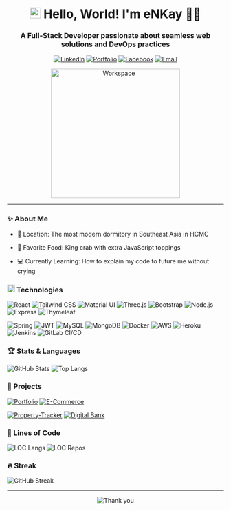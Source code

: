 <h1 align="center">
  <img width="25px" alt="Hello" src="https://camo.githubusercontent.com/2ec030bc751ce444be25f6ed5aa026d2a0950d5cc62603faa27f4ec72f1e7ac3/68747470733a2f2f782e747739332e66756e2f696d616765732f68692e676966">
  Hello, World! I'm eNKay 🙆‍♂️
</h1>

<h3 align="center">
  A Full-Stack Developer passionate about seamless web solutions and DevOps practices
</h3>

<div align="center">

  [![LinkedIn](https://img.shields.io/badge/en--kay-white?style=for-the-badge&logo=Linkedin&logoColor=0A66C2)](https://www.linkedin.com/in/en-kay)
  [![Portfolio](https://img.shields.io/badge/🌐_enkay.live-white?style=for-the-badge&logoColor=0A66C2)](https://enkay.live)
  [![Facebook](https://img.shields.io/badge/enkay.live-white?style=for-the-badge&logo=facebook&logoColor=0866FF)](https://www.facebook.com/enkay.live)
  [![Email](https://img.shields.io/badge/enkay.work@outlook.com-white?style=for-the-badge&logo=gmail&logoColor=EA4335)](mailto:enkay.work@outlook.com)

  <img width="300px" src="https://user-images.githubusercontent.com/74038190/229223263-cf2e4b07-2615-4f87-9c38-e37600f8381a.gif" alt="Workspace">
</div>

***

### ✨ About Me

- 🏢 Location: The most modern dormitory in Southeast Asia in HCMC

- 🦀 Favorite Food: King crab with extra JavaScript toppings

- 💻 Currently Learning: How to explain my code to future me without crying

<h3>
  <img width="18px" src="https://user-images.githubusercontent.com/74038190/212284087-bbe7e430-757e-4901-90bf-4cd2ce3e1852.gif">
  Technologies
</h3>

![React](https://img.shields.io/badge/React-black?style=flat&logo=react&logoColor=61DAFB)
![Tailwind CSS](https://img.shields.io/badge/Tailwind_CSS-black?style=flat&logo=tailwindcss&logoColor=06B6D4)
![Material UI](https://img.shields.io/badge/Material_UI-black?style=flat&logo=mui&logoColor=007FFF)
![Three.js](https://img.shields.io/badge/Three.js-black?style=flat&logo=threedotjs&logoColor=white)
![Bootstrap](https://img.shields.io/badge/Bootstrap-black?style=flat&logo=bootstrap&logoColor=7952B3)
![Node.js](https://img.shields.io/badge/Node.js-black?style=flat&logo=node.js&logoColor=339933)
![Express](https://img.shields.io/badge/Express-black?style=flat&logo=express&logoColor=white)
![Thymeleaf](https://img.shields.io/badge/Thymeleaf-black?style=flat&logo=thymeleaf&logoColor=005F0F)

![Spring](https://img.shields.io/badge/Spring-black?style=flat&logo=spring&logoColor=6DB33F)
![JWT](https://img.shields.io/badge/JWT-black?style=flat&logo=jsonwebtokens&logoColor=white)
![MySQL](https://img.shields.io/badge/MySQL-black?style=flat&logo=mysql&logoColor=4479A1)
![MongoDB](https://img.shields.io/badge/MongoDB-black?style=flat&logo=mongodb&logoColor=47A248)
![Docker](https://img.shields.io/badge/Docker-black?style=flat&logo=docker&logoColor=2496ED)
![AWS](https://img.shields.io/badge/AWS-black?style=flat&logo=amazonwebservices&logoColor=FF9900)
![Heroku](https://img.shields.io/badge/Heroku-black?style=flat&logo=heroku&logoColor=430098)
![Jenkins](https://img.shields.io/badge/Jenkins-black?style=flat&logo=jenkins&logoColor=D24939)
![GitLab CI/CD](https://img.shields.io/badge/GitLab_CI/CD-black?style=flat&logo=gitlab&logoColor=FC6D26)

### 🏆 Stats & Languages

![GitHub Stats](https://github-readme-stats.vercel.app/api?username=enkay2408&hide=stars,issues&show=prs_merged_percentage&show_icons=true&theme=holi&border_color=71a9e&rank_icon=github&line_height=24)
![Top Langs](https://github-readme-stats.vercel.app/api/top-langs/?username=enkay2408&exclude_repo=fCC_Responsive-Web-Design,fCC_JavaScript-Algorithms-and-Data-Structures,fCC_Front-End-Development-Libraries,fCC_Relational-Database,fCC_Quality-Assurance,fCC_Information-Security,temp-Portfolio&langs_count=6&layout=compact&theme=holi&border_color=71a9e&card_width=330px)

### 🚀 Projects

[![Portfolio](https://github-readme-stats.vercel.app/api/pin/?username=enkay2408&repo=portfolio&theme=gotham&border_color=54a68b)](https://github.com/eNKay2408/Portfolio)
[![E-Commerce](https://github-readme-stats.vercel.app/api/pin/?username=enkay2408&repo=e-commerce&theme=gotham&border_color=54a68b)](https://github.com/eNKay2408/E-Commerce)

[![Property-Tracker](https://github-readme-stats.vercel.app/api/pin/?username=enkay2408&repo=property-tracker&theme=gotham&border_color=54a68b)](https://github.com/eNKay2408/Property-Tracker)
[![Digital Bank](https://github-readme-stats.vercel.app/api/pin/?username=enkay2408&repo=digital-bank&theme=gotham&border_color=54a68b)](https://github.com/eNKay2408/Digital-Bank)

### 📝 Lines of Code

![LOC Langs](https://api.githubtrends.io/user/svg/eNKay2408/langs?time_range=one_year&theme=dark)
![LOC Repos](https://api.githubtrends.io/user/svg/eNKay2408/repos?time_range=one_year&group=other&theme=dark)

### 🔥 Streak

![GitHub Streak](https://streak-stats.demolab.com?user=enkay2408&theme=rising-sun&date_format=j%2Fn%5B%2FY%5D&border=e78e42&currStreakNum=e78e42&sideNums=e78e42&dates=fef7ee)

***

<div align="center">

  ![Thank you](https://readme-typing-svg.demolab.com?font=Fira+Code&weight=500&duration=4000&pause=1000&color=45A1FF&center=true&width=550&lines=Thank+you+for+visiting+my+GitHub+profile+%F0%9F%92%99)
  
</div>
